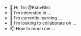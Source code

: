 - 👋 Hi, I’m @KshvBtkr
- 👀 I’m interested in ...
- 🌱 I’m currently learning ...
- 💞️ I’m looking to collaborate on ...
- 📫 How to reach me ...

<!---
KshvBtkr/KshvBtkr is a ✨ special ✨ repository because its `README.md` (this file) appears on your GitHub profile.
You can click the Preview link to take a look at your changes.
--->
